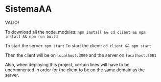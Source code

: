 # SistemaAA
VALIO!

To download all the node_modules:
`
npm install && cd client && npm install && npm run build
`

To start the server:
`
npm start
`
To start the client:
`
cd client && npm start
`

Then the client will be on `localhost:3000` and the server on `localhost:3001`

Also, when deploying this project, certain lines will have to be uncommented in order for the
client to be on the same domain as the server.

